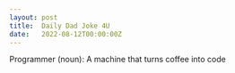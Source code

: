 ```yaml
---
layout: post
title:  Daily Dad Joke 4U
date:   2022-08-12T00:00:00Z
---
```

Programmer (noun): A machine that turns coffee into code
